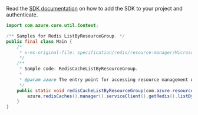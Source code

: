 Read the [SDK documentation](https://github.com/Azure/azure-sdk-for-java/blob/azure-resourcemanager_2.13.0/sdk/resourcemanager/azure-resourcemanager/README.md) on how to add the SDK to your project and authenticate.

```java
import com.azure.core.util.Context;

/** Samples for Redis ListByResourceGroup. */
public final class Main {
    /*
     * x-ms-original-file: specification/redis/resource-manager/Microsoft.Cache/stable/2021-06-01/examples/RedisCacheListByResourceGroup.json
     */
    /**
     * Sample code: RedisCacheListByResourceGroup.
     *
     * @param azure The entry point for accessing resource management APIs in Azure.
     */
    public static void redisCacheListByResourceGroup(com.azure.resourcemanager.AzureResourceManager azure) {
        azure.redisCaches().manager().serviceClient().getRedis().listByResourceGroup("rg1", Context.NONE);
    }
}
```
